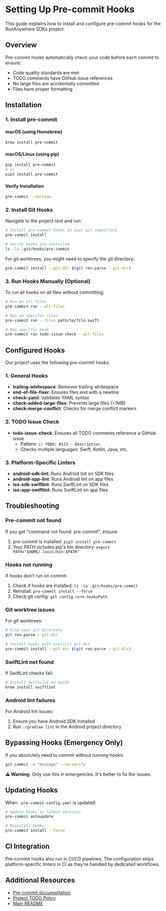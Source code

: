 # Setting Up Pre-commit Hooks

This guide explains how to install and configure pre-commit hooks for the RunAnywhere SDKs project.

## Overview

Pre-commit hooks automatically check your code before each commit to ensure:
- Code quality standards are met
- TODO comments have GitHub issue references
- No large files are accidentally committed
- Files have proper formatting

## Installation

### 1. Install pre-commit

#### macOS (using Homebrew)
```bash
brew install pre-commit
```

#### macOS/Linux (using pip)
```bash
pip install pre-commit
# or
pip3 install pre-commit
```

#### Verify Installation
```bash
pre-commit --version
```

### 2. Install Git Hooks

Navigate to the project root and run:

```bash
# Install pre-commit hooks in your git repository
pre-commit install

# Verify hooks are installed
ls -la .git/hooks/pre-commit
```

For git worktrees, you might need to specify the git directory:
```bash
pre-commit install --git-dir $(git rev-parse --git-dir)
```

### 3. Run Hooks Manually (Optional)

To run all hooks on all files without committing:

```bash
# Run on all files
pre-commit run --all-files

# Run on specific files
pre-commit run --files path/to/file.swift

# Run specific hook
pre-commit run todo-issue-check --all-files
```

## Configured Hooks

Our project uses the following pre-commit hooks:

### 1. General Hooks
- **trailing-whitespace**: Removes trailing whitespace
- **end-of-file-fixer**: Ensures files end with a newline
- **check-yaml**: Validates YAML syntax
- **check-added-large-files**: Prevents large files (>1MB)
- **check-merge-conflict**: Checks for merge conflict markers

### 2. TODO Issue Check
- **todo-issue-check**: Ensures all TODO comments reference a GitHub issue
  - Pattern: `// TODO: #123 - Description`
  - Checks multiple languages: Swift, Kotlin, Java, etc.

### 3. Platform-Specific Linters
- **android-sdk-lint**: Runs Android lint on SDK files
- **android-app-lint**: Runs Android lint on app files
- **ios-sdk-swiftlint**: Runs SwiftLint on SDK files
- **ios-app-swiftlint**: Runs SwiftLint on app files

## Troubleshooting

### Pre-commit not found
If you get "command not found: pre-commit", ensure:
1. pre-commit is installed: `pip3 install pre-commit`
2. Your PATH includes pip's bin directory: `export PATH="$HOME/.local/bin:$PATH"`

### Hooks not running
If hooks don't run on commit:
1. Check if hooks are installed: `ls -la .git/hooks/pre-commit`
2. Reinstall: `pre-commit install --force`
3. Check git config: `git config core.hooksPath`

### Git worktree issues
For git worktrees:
```bash
# Find your git directory
git rev-parse --git-dir

# Install hooks with explicit git-dir
pre-commit install --git-dir $(git rev-parse --git-dir)
```

### SwiftLint not found
If SwiftLint checks fail:
```bash
# Install SwiftLint on macOS
brew install swiftlint
```

### Android lint failures
For Android lint issues:
1. Ensure you have Android SDK installed
2. Run `./gradlew lint` in the Android project directory

## Bypassing Hooks (Emergency Only)

If you absolutely need to commit without running hooks:
```bash
git commit -m "message" --no-verify
```

**⚠️ Warning**: Only use this in emergencies. It's better to fix the issues.

## Updating Hooks

When `.pre-commit-config.yaml` is updated:
```bash
# Update hooks to latest versions
pre-commit autoupdate

# Reinstall hooks
pre-commit install --force
```

## CI Integration

Pre-commit hooks also run in CI/CD pipelines. The configuration skips platform-specific linters in CI as they're handled by dedicated workflows.

## Additional Resources

- [Pre-commit documentation](https://pre-commit.com/)
- [Project TODO Policy](TODO_POLICY.md)
- [Main README](../README.md#code-quality--linting)
